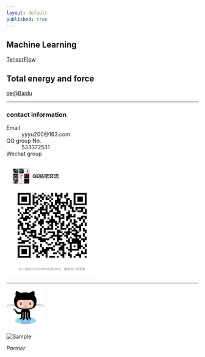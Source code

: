 ```yaml
---
layout: default
published: true
---
```





## Machine Learning
[TensorFlow](./TFjotter)

## Total energy and force

[qe@Baidu](http://tieba.baidu.com/f?kw=quantum_espresso)

* * *
### contact information
<dl>
<dt>Email</dt>
<dd>yyyu200@163.com</dd>
<dt>QQ group No.</dt>
<dd>533372531</dd>
<dt>Wechat group</dt>
</dl>
<p align="left">
    <img src="./docs/微信图片_20190111152856.jpg" alt="Sample"  width="240" height="300">
</p>


* * *
<p align="left">
    <img src="./docs/github_logo.png" alt="Sample"  width="100" height="100">
</p>


<p align="left">
    <img src="https://tb2.bdstatic.com/tb/static-common/img/search_logo_big_v1_8d039f9.png" alt="Sample"  width="80" height="30">
    <p align="left">
        <em>Partner</em>
    </p>
</p>
